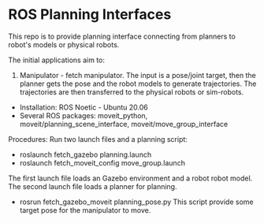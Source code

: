 # ROS Planning Interfaces
This repo is to provide planning interface connecting from planners to robot's models or physical robots.

The initial applications aim to:
1. Manipulator - fetch manipulator.
The input is a pose/joint target, then the planner gets the pose and the robot models to generate trajectories.
The trajectories are then transferred to the physical robots or sim-robots.
- Installation: ROS Noetic - Ubuntu 20.06
- Several ROS packages: moveit_python, moveit/planning_scene_interface, moveit/move_group_interface

Procedures:
Run two launch files and a planning script:
- roslaunch fetch_gazebo planning.launch
- roslaunch fetch_moveit_config move_group.launch

The first launch file loads an Gazebo environment and a robot robot model. The second launch file loads a planner for planning.

- rosrun fetch_gazebo_moveit planning_pose.py 
This script provide some target pose for the manipulator to move.


<!-- 2. Mobile robots -->

